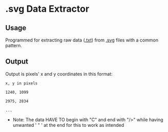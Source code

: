 # .svg Data Extractor

## Usage

Programmed for extracting raw data (<a href="https://en.wikipedia.org/wiki/Text_file" target="_blank">.txt</a>) from <a href="https://en.wikipedia.org/wiki/Scalable_Vector_Graphics" target="_blank">.svg</a> files with a common pattern. 

## Output
Output is pixels' x and y coordinates in this format: 

    x, y in pixels 

    1240, 1099

    2975, 2834

    ...


+ Note: The data HAVE TO begin with "C" and end with "/>" while having unwanted ' " ' at the end for this to work as intended 
